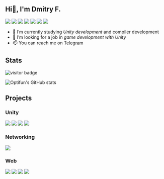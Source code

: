 ## Hi👋, I'm Dmitry F.
[![](https://img.shields.io/badge/-t__Optifun-4dd2ff?style=flat-square&logo=telegram)](https://t.me/t_optifun)
[![](https://img.shields.io/badge/-@Optifun-%23181717?style=flat-square&logo=github)](https://github.com/Optifun)
[![](https://img.shields.io/badge/-@dmitry__fr-%23181717?style=flat-square&logo=gitlab)](https://gitlab.com/Optifun)
[![](https://img.shields.io/badge/--512bd4?style=flat-square&logo=dotnet)](https://github.com/Optifun)
[![](https://img.shields.io/badge/--353535?style=flat-square&logo=unity)](https://github.com/Optifun)
[![](https://img.shields.io/badge/--353535?style=flat-square&logo=javascript)](https://github.com/Optifun)
[![](https://img.shields.io/badge/--353535?style=flat-square&logo=react)](https://github.com/Optifun)


- 🌱 I’m currently studying _Unity development_ and compiler development
- 👯 I’m looking for a job in _game development with Unity_
- 📫 You can reach me on [Telegram](https://t.me/t_optifun)

<!--
**Optifun/Optifun** is a ✨ _special_ ✨ repository because its `README.md` (this file) appears on your GitHub profile.

Here are some ideas to get you started:

- 🔭 I’m currently working on ...
- 👯 I’m looking to collaborate
- 🤔 I’m looking for help with ...
- 💬 Ask me about ...
- 😄 Pronouns: ...
- ⚡ Fun fact: ...
-->

## Stats

<img src="https://visitor-badge.laobi.icu/badge?page_id=Optifun.Optifun" alt="visitor badge"/>

![Optifun's GitHub stats](https://github-readme-stats.vercel.app/api?username=optifun&show_icons=true&theme=material-palenight)

<!--
-->
## Projects

### Unity
[![](https://github-readme-stats.vercel.app/api/pin/?username=optifun&repo=pong-game&cache_seconds=86400&theme=dark)](https://github.com/Optifun/pong-game)
[![](https://github-readme-stats.vercel.app/api/pin/?username=div-null&repo=Goose-Defence&cache_seconds=86400&theme=dark)](https://github.com/div-null/Goose-Defence)
[![](https://github-readme-stats.vercel.app/api/pin/?username=div-null&repo=balanceit&cache_seconds=86400&theme=dark)](https://github.com/div-null/balanceit)
[![](https://github-readme-stats.vercel.app/api/pin/?username=div-null&repo=MissingParts_LostRelicGamesGameJam&cache_seconds=86400&theme=dark)](https://github.com/div-null/MissingParts_LostRelicGamesGameJam)

### Networking
[![](https://github-readme-stats.vercel.app/api/pin/?username=optifun&repo=p2p-chat&cache_seconds=86400&theme=dark)](https://github.com/Optifun/p2p-chat)
<!--
[![](https://github-readme-stats.vercel.app/api/pin/?username=optifun&repo=p2p-master-server&cache_seconds=86400&theme=dark)](https://github.com/Optifun/p2p-master-server)
-->
### Web
[![](https://github-readme-stats.vercel.app/api/pin/?username=Web-Explore&repo=Components&cache_seconds=86400&theme=dark)](https://github.com/Web-Explore/Components)
[![](https://github-readme-stats.vercel.app/api/pin/?username=Web-Explore&repo=Environment&cache_seconds=86400&theme=dark)](https://github.com/Web-Explore/Environment)
[![](https://github-readme-stats.vercel.app/api/pin/?username=optifun&repo=ui-kit&cache_seconds=86400&theme=dark)](https://github.com/Optifun/ui-kit)
[![](https://github-readme-stats.vercel.app/api/pin/?username=optifun&repo=pgproject&cache_seconds=86400&theme=dark)](https://github.com/Optifun/pgproject)
